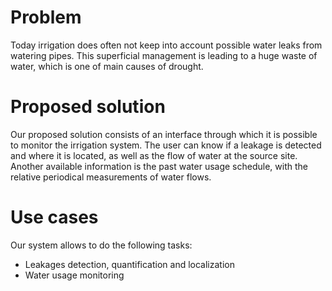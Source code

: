 # Problem
Today irrigation does often not keep into account possible water leaks from watering pipes. This superficial management is leading to a huge waste of water, which is one of main causes of drought.

# Proposed solution
Our proposed solution consists of an interface through which it is possible to monitor the irrigation system. The user can know if a leakage is detected and where it is located, as well as the flow of water at the source site. Another available information is the past water usage schedule, with the relative periodical measurements of water flows. 

# Use cases 
Our system allows to do the following tasks:
* Leakages detection, quantification and localization
* Water usage monitoring
